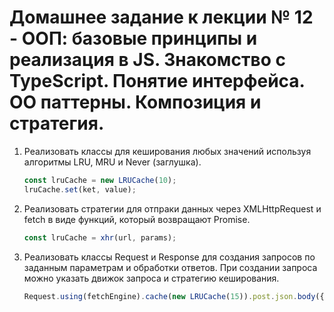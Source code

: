 # Домашнее задание к лекции № 12 - ООП: базовые принципы и реализация в JS. Знакомство с TypeScript. Понятие интерфейса. ОО паттерны. Композиция и стратегия.

1. Реализовать классы для кеширования любых значений используя алгоритмы LRU, MRU и Never (заглушка).

   ```js
   const lruCache = new LRUCache(10);
   lruCache.set(ket, value);
   ```

2. Реализовать стратегии для отпраки данных через XMLHttpRequest и fetch в виде функций, который возвращают Promise.

   ```js
   const lruCache = xhr(url, params);
   ```

3. Реализовать классы Request и Response для создания запросов по заданным параметрам и обработки ответов. При создании запроса можно указать движок запроса и стратегию кеширования.

   ```js
   Request.using(fetchEngine).cache(new LRUCache(15)).post.json.body({}).create().then((res) => res.json()).then(console.log);
   ```
